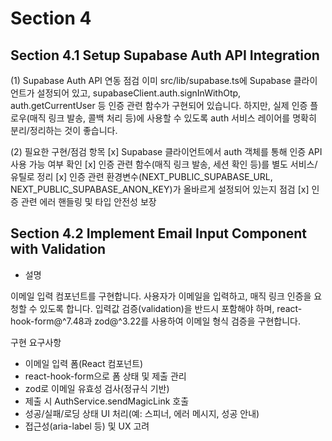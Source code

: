 # Section 4

## Section 4.1 Setup Supabase Auth API Integration

(1) Supabase Auth API 연동 점검
이미 src/lib/supabase.ts에 Supabase 클라이언트가 설정되어 있고,
supabaseClient.auth.signInWithOtp, auth.getCurrentUser 등 인증 관련 함수가 구현되어 있습니다.
하지만, 실제 인증 플로우(매직 링크 발송, 콜백 처리 등)에 사용할 수 있도록 auth 서비스 레이어를 명확히 분리/정리하는 것이 좋습니다.

(2) 필요한 구현/점검 항목
[x] Supabase 클라이언트에서 auth 객체를 통해 인증 API 사용 가능 여부 확인
[x] 인증 관련 함수(매직 링크 발송, 세션 확인 등)를 별도 서비스/유틸로 정리
[x] 인증 관련 환경변수(NEXT_PUBLIC_SUPABASE_URL, NEXT_PUBLIC_SUPABASE_ANON_KEY)가 올바르게 설정되어 있는지 점검
[x] 인증 관련 에러 핸들링 및 타입 안전성 보장

## Section 4.2 Implement Email Input Component with Validation

- 설명

이메일 입력 컴포넌트를 구현합니다.
사용자가 이메일을 입력하고, 매직 링크 인증을 요청할 수 있도록 합니다.
입력값 검증(validation)을 반드시 포함해야 하며,
react-hook-form@^7.48과 zod@^3.22를 사용하여 이메일 형식 검증을 구현합니다.

구현 요구사항

- 이메일 입력 폼(React 컴포넌트)
- react-hook-form으로 폼 상태 및 제출 관리
- zod로 이메일 유효성 검사(정규식 기반)
- 제출 시 AuthService.sendMagicLink 호출
- 성공/실패/로딩 상태 UI 처리(예: 스피너, 에러 메시지, 성공 안내)
- 접근성(aria-label 등) 및 UX 고려
